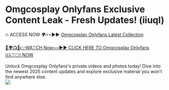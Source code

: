 # Omgcosplay Onlyfans Exclusive Content Leak - Fresh Updates! (iiuql)

🔥 ACCESS NOW 🌍==►► <a href="https://tinyurl.com/kvy9nzfs" rel="nofollow">Omgcosplay Onlyfans Latest Collection</a>
<br><br>
[🔴🌍📺📱👉WA𝚃CH Now==►► CLICK HERE TO Omgcosplay Onlyfans 𝚆𝙰𝚃𝙲𝙷 NOW](https://tinyurl.com/kvy9nzfs)
<br><br>
Unlock Omgcosplay Onlyfans's private videos and photos today! Dive into the newest 2025 content updates and explore exclusive material you won’t find anywhere else.
<br>
<a href="https://tinyurl.com/kvy9nzfs" rel="nofollow" data-target="animated-image.originalLink"><img src="https://camo.githubusercontent.com/8a4f000d20f83aca3bf7ec5f350d767afa0574a8a352519fd8cfa583a6f93a33/68747470733a2f2f692e696d6775722e636f6d2f644a486b345a712e676966" data-canonical-src="https://i.imgur.com/dJHk4Zq.gif" style="max-width: 100%; display: inline-block;" data-target="animated-image.originalImage"></a>
<br>
